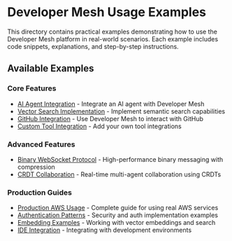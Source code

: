 # Developer Mesh Usage Examples

This directory contains practical examples demonstrating how to use the Developer Mesh platform in real-world scenarios. Each example includes code snippets, explanations, and step-by-step instructions.

## Available Examples

### Core Features
- [AI Agent Integration](ai-agent-integration.md) - Integrate an AI agent with Developer Mesh
- [Vector Search Implementation](vector-search-implementation.md) - Implement semantic search capabilities
- [GitHub Integration](github-integration.md) - Use Developer Mesh to interact with GitHub
- [Custom Tool Integration](custom-tool-integration.md) - Add your own tool integrations

### Advanced Features
- [Binary WebSocket Protocol](binary-websocket-protocol.md) - High-performance binary messaging with compression
- [CRDT Collaboration](crdt-collaboration-examples.md) - Real-time multi-agent collaboration using CRDTs

### Production Guides
- [Production AWS Usage](production-aws-usage.md) - Complete guide for using real AWS services
- [Authentication Patterns](authentication-patterns.md) - Security and auth implementation examples
- [Embedding Examples](embedding-examples.md) - Working with vector embeddings and search
- [IDE Integration](ide-integration.md) - Integrating with development environments
